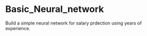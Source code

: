 # Basic_Neural_network
Build a simple neural network for salary prdection using years of experience.
